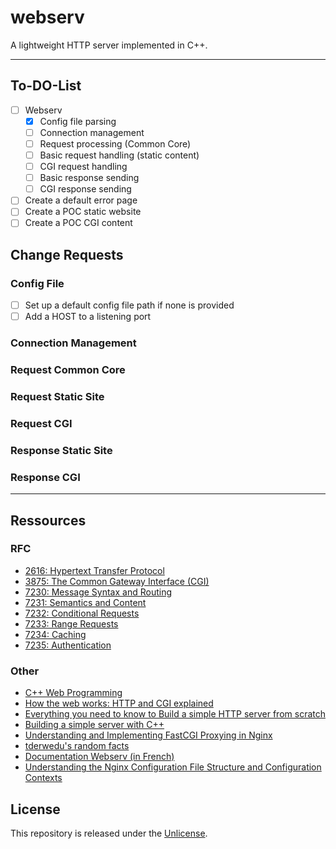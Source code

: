 # webserv
A lightweight HTTP server implemented in C++.

---

## To-DO-List

 - [ ] Webserv
	- [x] Config file parsing
	- [ ] Connection management
	- [ ] Request processing (Common Core)
	- [ ] Basic request handling (static content)
	- [ ] CGI request handling
	- [ ] Basic response sending
	- [ ] CGI response sending
 - [ ] Create a default error page
 - [ ] Create a POC static website
 - [ ] Create a POC CGI content

## Change Requests

### Config File
 - [ ] Set up a default config file path if none is provided
 - [ ] Add a HOST to a listening port
### Connection Management
### Request Common Core
### Request Static Site
### Request CGI
### Response Static Site
### Response CGI

---

## Ressources

### RFC

- [2616: Hypertext Transfer Protocol](https://www.rfc-editor.org/rfc/pdfrfc/rfc2616.txt.pdf)
- [3875: The Common Gateway Interface (CGI)](https://www.rfc-editor.org/rfc/pdfrfc/rfc3875.txt.pdf)
- [7230: Message Syntax and Routing](https://www.rfc-editor.org/rfc/pdfrfc/rfc7230.txt.pdf)
- [7231: Semantics and Content](https://www.rfc-editor.org/rfc/pdfrfc/rfc7231.txt.pdf)
- [7232: Conditional Requests](https://www.rfc-editor.org/rfc/pdfrfc/rfc7232.txt.pdf)
- [7233: Range Requests](https://www.rfc-editor.org/rfc/pdfrfc/rfc7233.txt.pdf)
- [7234: Caching](https://www.rfc-editor.org/rfc/pdfrfc/rfc7234.txt.pdf)
- [7235: Authentication](https://www.rfc-editor.org/rfc/pdfrfc/rfc7235.txt.pdf)

### Other

- [C++ Web Programming](https://www.tutorialspoint.com/cplusplus/cpp_web_programming.htm)
- [How the web works: HTTP and CGI explained](https://www.garshol.priv.no/download/text/http-tut.html)
- [Everything you need to know to Build a simple HTTP server from scratch](https://medium.com/from-the-scratch/http-server-what-do-you-need-to-know-to-build-a-simple-http-server-from-scratch-d1ef8945e4fa)
- [Building a simple server with C++](https://ncona.com/2019/04/building-a-simple-server-with-cpp/)
- [Understanding and Implementing FastCGI Proxying in Nginx](https://www.digitalocean.com/community/tutorials/understanding-and-implementing-fastcgi-proxying-in-nginx)
- [tderwedu's random facts](https://github.com/tderwedu/42cursus/blob/main/12_Inception/RandomFacts.md)
- [Documentation Webserv (in French)](https://www.notion.so/etelcode/Documentation-Webserv-320727979ffd4176a7dd5ba41aaadf46)
- [Understanding the Nginx Configuration File Structure and Configuration Contexts](https://www.digitalocean.com/community/tutorials/understanding-the-nginx-configuration-file-structure-and-configuration-contexts)

## License

This repository is released under the [Unlicense](https://github.com/maxdesalle/webserv/blob/main/LICENSE).
